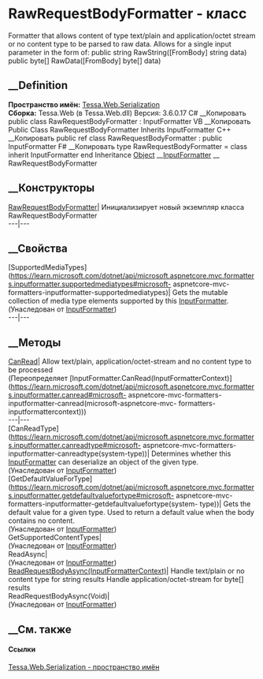 # RawRequestBodyFormatter - класс
Formatter that allows content of type text/plain and application/octet stream
or no content type to be parsed to raw data. Allows for a single input
parameter in the form of: public string RawString([FromBody] string data)
public byte[] RawData([FromBody] byte[] data)
## __Definition
 **Пространство имён:**
[Tessa.Web.Serialization](N_Tessa_Web_Serialization.htm)  
 **Сборка:** Tessa.Web (в Tessa.Web.dll) Версия: 3.6.0.17
C# __Копировать
     public class RawRequestBodyFormatter : InputFormatter
VB __Копировать
     Public Class RawRequestBodyFormatter
    	Inherits InputFormatter
C++ __Копировать
     public ref class RawRequestBodyFormatter : public InputFormatter
F# __Копировать
     type RawRequestBodyFormatter = 
        class
            inherit InputFormatter
        end
Inheritance
    [Object](https://learn.microsoft.com/dotnet/api/system.object) __[InputFormatter](https://learn.microsoft.com/dotnet/api/microsoft.aspnetcore.mvc.formatters.inputformatter) __ RawRequestBodyFormatter
##  __Конструкторы
[RawRequestBodyFormatter](M_Tessa_Web_Serialization_RawRequestBodyFormatter__ctor.htm)|
Инициализирует новый экземпляр класса RawRequestBodyFormatter  
---|---  
##  __Свойства
[SupportedMediaTypes](https://learn.microsoft.com/dotnet/api/microsoft.aspnetcore.mvc.formatters.inputformatter.supportedmediatypes#microsoft-
aspnetcore-mvc-formatters-inputformatter-supportedmediatypes)|  Gets the
mutable collection of media type elements supported by this
[InputFormatter](https://learn.microsoft.com/dotnet/api/microsoft.aspnetcore.mvc.formatters.inputformatter).  
(Унаследован от
[InputFormatter](https://learn.microsoft.com/dotnet/api/microsoft.aspnetcore.mvc.formatters.inputformatter))  
---|---  
##  __Методы
[CanRead](M_Tessa_Web_Serialization_RawRequestBodyFormatter_CanRead.htm)|
Allow text/plain, application/octet-stream and no content type to be processed  
(Переопределяет
[InputFormatter.CanRead(InputFormatterContext)](https://learn.microsoft.com/dotnet/api/microsoft.aspnetcore.mvc.formatters.inputformatter.canread#microsoft-
aspnetcore-mvc-formatters-inputformatter-canread\(microsoft-aspnetcore-mvc-
formatters-inputformattercontext\)))  
---|---  
[CanReadType](https://learn.microsoft.com/dotnet/api/microsoft.aspnetcore.mvc.formatters.inputformatter.canreadtype#microsoft-
aspnetcore-mvc-formatters-inputformatter-canreadtype\(system-type\))|
Determines whether this
[InputFormatter](https://learn.microsoft.com/dotnet/api/microsoft.aspnetcore.mvc.formatters.inputformatter)
can deserialize an object of the given type.  
(Унаследован от
[InputFormatter](https://learn.microsoft.com/dotnet/api/microsoft.aspnetcore.mvc.formatters.inputformatter))  
[GetDefaultValueForType](https://learn.microsoft.com/dotnet/api/microsoft.aspnetcore.mvc.formatters.inputformatter.getdefaultvaluefortype#microsoft-
aspnetcore-mvc-formatters-inputformatter-getdefaultvaluefortype\(system-
type\))|  Gets the default value for a given type. Used to return a default
value when the body contains no content.  
(Унаследован от
[InputFormatter](https://learn.microsoft.com/dotnet/api/microsoft.aspnetcore.mvc.formatters.inputformatter))  
GetSupportedContentTypes|  
(Унаследован от
[InputFormatter](https://learn.microsoft.com/dotnet/api/microsoft.aspnetcore.mvc.formatters.inputformatter))  
ReadAsync|  
(Унаследован от
[InputFormatter](https://learn.microsoft.com/dotnet/api/microsoft.aspnetcore.mvc.formatters.inputformatter))  
[ReadRequestBodyAsync(InputFormatterContext)](M_Tessa_Web_Serialization_RawRequestBodyFormatter_ReadRequestBodyAsync.htm)|
Handle text/plain or no content type for string results Handle
application/octet-stream for byte[] results  
ReadRequestBodyAsync(Void)|  
(Унаследован от
[InputFormatter](https://learn.microsoft.com/dotnet/api/microsoft.aspnetcore.mvc.formatters.inputformatter))  
##  __См. также
#### Ссылки
[Tessa.Web.Serialization - пространство имён](N_Tessa_Web_Serialization.htm)
